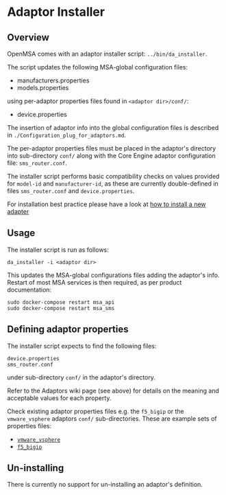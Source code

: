 Adaptor Installer
=================


Overview
--------

OpenMSA comes with an adaptor installer script: `../bin/da_installer`.

The script updates the following MSA-global configuration files:

- manufacturers.properties
- models.properties

using per-adaptor properties files found in `<adaptor dir>/conf/`:

- device.properties

The insertion of adaptor info into the global configuration files
is described in `./Configuration_plug_for_adaptors.md`.

The per-adaptor properties files must be placed in the adaptor's directory
into sub-directory `conf/` along with the Core Engine adaptor configuration file: `sms_router.conf`.

The installer script performs basic compatibility checks on values provided
for `model-id` and `manufacturer-id`, as these are currently double-defined
in files `sms_router.conf` and `device.properties`.

For installation best practice please have a look at [how to install a new adapter](How_to_install_a_new_adapter.md)

Usage
-----

The installer script is run as follows:

	da_installer -i <adaptor dir>

This updates the MSA-global configurations files adding the adaptor's info.
Restart of most MSA services is then required, as per product documentation:

	sudo docker-compose restart msa_api
	sudo docker-compose restart msa_sms

Defining adaptor properties
---------------------------

The installer script expects to find the following files:

	device.properties
	sms_router.conf

under sub-directory `conf/` in the adaptor's directory.

Refer to the Adaptors wiki page (see above) for details on the meaning
and acceptable values for each property.

Check existing adaptor properties files e.g. the `f5_bigip` or
the `vmware_vsphere` adaptors `conf/` sub-directories.  These are
example sets of properties files:

- [`vmware_vsphere`](../adapters/vmware_vsphere/conf)
- [`f5_bigip`](../adapters/f5_bigip/conf)


Un-installing
-------------

There is currently no support for un-installing an adaptor's definition.



